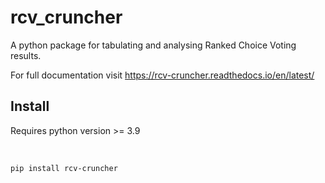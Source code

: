 # rcv_cruncher

A python package for tabulating and analysing Ranked Choice Voting results.

For full documentation visit https://rcv-cruncher.readthedocs.io/en/latest/

## Install

Requires python version >= 3.9

<br/>

```
pip install rcv-cruncher
```

